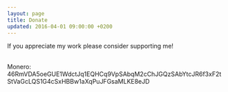 ```yaml
---
layout: page
title: Donate
updated: 2016-04-01 09:00:00 +0200
---
```


If you appreciate my work please consider supporting me!<br /><br />



<div class="copyable-email">Monero: 46RmVDA5oeGUE1WdctJq1EQHCq9VpSAbqM2cChJGQzSAbYtcJR6f3xF2tStVaGcLQS1G4cSxHBBw1aXqPuJFGsaMLKE8eJD</div>


<script>
  document.addEventListener('contextmenu', function(event) {
    // Check if the click was on the copyable-email element
    if (!event.target.classList.contains('copyable-email')) {
      event.preventDefault();
    }
  });
</script>

